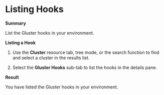 # Listing Hooks

**Summary**

List the Gluster hooks in your environment.

**Listing a Hook**

1. Use the **Cluster** resource tab, tree mode, or the search function to find and select a cluster in the results list.

2. Select the **Gluster Hooks** sub-tab to list the hooks in the details pane.

**Result**

You have listed the Gluster hooks in your environment.
